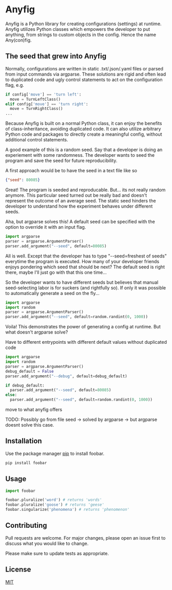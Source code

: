 # Anyfig

Anyfig is a Python library for creating configurations (settings) at runtime. Anyfig utilizes Python classes which empowers the developer to put anything, from strings to custom objects in the config. Hence the name Any(con)fig.


## The seed that grew into Anyfig

Normally, configurations are written in static .txt/.json/.yaml files or parsed from input commands via argparse. These solutions are rigid and often lead to duplicated code and ugly control statements to act on the configuration flag, e.g.

```python # TODO: better example + can I even avoid this?
if config['move'] == 'turn left':
  move = TurnLeftClass()
elif config['move'] == 'turn right':
  move = TurnRightClass()
...
```

Because Anyfig is built on a normal Python class, it can enjoy the benefits of class-inheritance, avoiding duplicated code. It can also utilize arbitrary Python code and packages to directly create a meaningful config, without additional control statements.

A good example of this is a random seed. Say that a developer is doing an experiement with some randomness. The developer wants to seed the program and save the seed for future reproducibility.

A first approach would be to have the seed in a text file like so

```json
{"seed": 80085}
```

Great! The program is seeded and reproducable. But... its not really random anymore. This particular seed turned out be really bad and doesn't represent the outcome of an average seed. The static seed hinders the developer to understand how the experiment behaves under different seeds.

Aha, but argparse solves this! A default seed can be specified with the option to override it with an input flag.
```python
import argparse
parser = argparse.ArgumentParser()
parser.add_argument("--seed", default=80085)
```

All is well. Except that the developer has to type "--seed=freshest of seeds" everytime the program is executed. How many of your developer friends enjoys pondering which seed that should be next? The default seed is right there, maybe I'll just go with that this one time...


So the developer wants to have different seeds but believes that manual seed-selecting labor is for suckers (and rightfully so). If only it was possible to automatically generate a seed on the fly...


```python
import argparse
import random
parser = argparse.ArgumentParser()
parser.add_argument("--seed", default=random.randint(0, 1000))
```

Voila! This demonstrates the power of generating a config at runtime. But what doesn't argparse solve?

Have to different entrypoints with different default values without duplicated code


```python
import argparse
import random
parser = argparse.ArgumentParser()
debug_default = False
parser.add_argument("--debug", default=debug_default)

if debug_default:
  parser.add_argument("--seed", default=80085)
else:
  parser.add_argument("--seed", default=random.randint(0, 1000))
```






move to what anyfig offers

TODO: Possibly go from file seed -> solved by argparse -> but argparse doesnt solve this case.


## Installation

Use the package manager [pip](https://pip.pypa.io/en/stable/) to install foobar.

```bash
pip install foobar
```

## Usage

```python
import foobar

foobar.pluralize('word') # returns 'words'
foobar.pluralize('goose') # returns 'geese'
foobar.singularize('phenomena') # returns 'phenomenon'
```

## Contributing
Pull requests are welcome. For major changes, please open an issue first to discuss what you would like to change.

Please make sure to update tests as appropriate.

## License
[MIT](https://choosealicense.com/licenses/mit/)